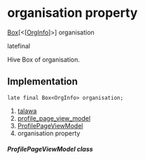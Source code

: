 
<div>

# organisation property

</div>


[Box](https://pub.dev/documentation/hive/2.2.3/hive/Box-class.html)[\<[[OrgInfo](../../models_organization_org_info/OrgInfo-class.md)]\>]
organisation


latefinal




Hive Box of organisation.



## Implementation

``` language-dart
late final Box<OrgInfo> organisation;
```







1.  [talawa](../../index.md)
2.  [profile_page_view_model](../../view_model_after_auth_view_models_profile_view_models_profile_page_view_model/)
3.  [ProfilePageViewModel](../../view_model_after_auth_view_models_profile_view_models_profile_page_view_model/ProfilePageViewModel-class.md)
4.  organisation property

##### ProfilePageViewModel class







